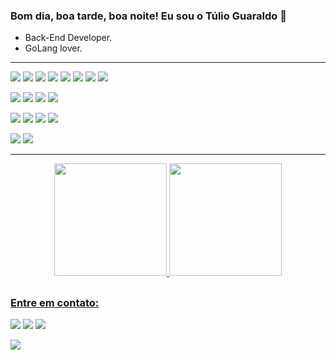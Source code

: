 ### Bom dia, boa tarde, boa noite! Eu sou o Túlio Guaraldo 👋

<!-- - 🔭 I'm currently working as a BackEnd Developer. -->
<!-- - 🔭 I'm currently working as a Software Developer. -->
<!-- - 🌱 I’m currently learning Golang. -->

- Back-End Developer.
- GoLang lover.

---

<img src="https://img.shields.io/badge/C%23-239120?style=for-the-badge&logo=c-sharp&color=purple" /> <img src="https://img.shields.io/badge/.NET-5C2D91?style=for-the-badge&logo=.net&color=purple" /> <img src="https://img.shields.io/badge/Java-ED8B00?style=for-the-badge&logo=java&color=purple" /> <img src="https://img.shields.io/badge/PHP-777BB4?style=for-the-badge&logo=php&color=purple&logoColor=white" /> <img src="https://img.shields.io/badge/Laravel-FF2D20?style=for-the-badge&logo=laravel&logoColor=white&color=purple" /> <img src="https://img.shields.io/badge/JavaScript-F7DF1E?style=for-the-badge&logo=javascript&logoColor=white&color=purple" /> <img src="https://img.shields.io/badge/Node.js-43853D?style=for-the-badge&logo=node.js&logoColor=white&color=purple" /> <img src="https://img.shields.io/badge/Golang-00ADD8?style=for-the-badge&logo=go&logoColor=white&color=purple" />

<img src="https://img.shields.io/badge/Docker-2496ED?style=for-the-badge&logo=docker&logoColor=white&color=purple" /> <img src="https://img.shields.io/badge/Heroku-430098?style=for-the-badge&logo=heroku&logoColor=white&color=purple" /> <img src="https://img.shields.io/badge/Amazon_AWS-232F3E?style=for-the-badge&logo=amazon-aws&logoColor=white&color=purple" /> <img src="https://img.shields.io/badge/Git-E34F26?style=for-the-badge&logo=git&logoColor=white&color=purple" />

<img src="https://img.shields.io/badge/MySQL-00000F?style=for-the-badge&logo=mysql&logoColor=white&color=purple" /> <img src="https://img.shields.io/badge/Ms_SQL_Server-CC2927?style=for-the-badge&logo=microsoft-sql-server&logoColor=white&color=purple" /> <img src="https://img.shields.io/badge/PostgreSQL-316192?style=for-the-badge&logo=postgresql&logoColor=white&color=purple" /> <img src="https://img.shields.io/badge/MongoDB-4EA94B?style=for-the-badge&logo=mongodb&logoColor=white&color=purple" />

<img src="https://img.shields.io/badge/HTML-239120?style=for-the-badge&logo=html5&logoColor=white&color=purple" /> <img src="https://img.shields.io/badge/CSS-239120?&style=for-the-badge&logo=css3&logoColor=white&color=purple" />

---

<div align="center">
  
  <!-- [![GitHub Streak](http://github-readme-streak-stats.herokuapp.com?user=samcipriano&theme=buefy-dark&hide_border=true&date_format=M%20j%5B%2C%20Y%5D)](https://github.com/TulioGuaraldoB) -->
  <a href="https://github.com/TulioGuaraldoB">
  <img height="180em" src="https://github-readme-stats.vercel.app/api?username=tulioguaraldob&show_icons=true&theme=dracula&include_all_commits=true&count_private=true"/>
  <img height="180em" src="https://github-readme-stats.vercel.app/api/top-langs/?username=tulioguaraldob&layout=compact&langs_count=16&theme=dracula"/>
</div>
  
</div>

<!-- <div align="center">
  <img alt="HTML5 Icon" height="40" width="50" src="https://cdn.jsdelivr.net/gh/devicons/devicon/icons/html5/html5-original.svg" />
  <img alt="CSS3 Icon" height="40" width="50" src="https://cdn.jsdelivr.net/gh/devicons/devicon/icons/css3/css3-original.svg" />
  <img alt="JavaScript Icon" height="40" width="50" src="https://cdn.jsdelivr.net/gh/devicons/devicon/icons/javascript/javascript-original.svg" />
  <img alt="NodeJs Icon" height="40" width="50" src="https://cdn.jsdelivr.net/gh/devicons/devicon/icons/nodejs/nodejs-original.svg" />
  <img alt="React Icon" height="40" width="50" src="https://cdn.jsdelivr.net/gh/devicons/devicon/icons/react/react-original.svg" />
  <img alt="MySQL Icon" height="40" width="50" src="https://cdn.jsdelivr.net/gh/devicons/devicon/icons/mysql/mysql-original.svg" />
  <img alt="MSSQL Icon" height="40" width="50" src="https://upload.wikimedia.org/wikipedia/de/8/8c/Microsoft_SQL_Server_Logo.svg" />
  <img alt="Postgrees Icon" height="40" width="50" src="https://cdn.jsdelivr.net/gh/devicons/devicon/icons/postgresql/postgresql-original.svg" />
  <img alt="PHP Icon" height="40" width="50" src="https://cdn.jsdelivr.net/npm/programming-languages-logos@0.0.3/src/php/php.svg" />
  <img alt=".NET C# Icon" height="40" width="50" src="https://cdn.jsdelivr.net/npm/programming-languages-logos@0.0.3/src/csharp/csharp.svg" />
  <img alt="Java Icon" height="40" width="50" src="https://cdn.jsdelivr.net/npm/programming-languages-logos@0.0.3/src/java/java.svg" />
  <img alt="Python Icon" height="40" width="50" src="https://cdn.jsdelivr.net/npm/programming-languages-logos@0.0.3/src/python/python.svg" />
  <img alt="Go Icon" height="40" width="50" src="https://cdn.jsdelivr.net/npm/programming-languages-logos@0.0.3/src/go/go.svg" />
   
</div> -->

##



### Entre em contato:

<div> 
  <a href = "mailto:tulioguaraldo@gmail.com"><img src="https://img.shields.io/badge/Gmail-D14836?style=for-the-badge&logo=gmail&logoColor=white" target="_blank"></a>
  <a href="mailto:tulio.brugin@fatec.sp.gov.br"><img src="https://img.shields.io/badge/Microsoft_Outlook-0078D4?style=for-the-badge&logo=microsoft-outlook&logoColor=white" target="_blank"></a>
  <a href="https://www.linkedin.com/in/t%C3%BAlio-guaraldo-9721151bb/" target="_blank"><img src="https://img.shields.io/badge/-LinkedIn-%230077B5?style=for-the-badge&logo=linkedin&logoColor=white" target="_blank"></a>
  
  <a href="https://wa.me/5516992571497" target="_blank"><img src="https://img.shields.io/badge/WhatsApp-25D366?style=for-the-badge&logo=whatsapp&logoColor=white"></a>
</div>
